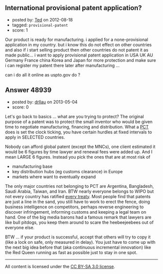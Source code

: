 ## International provisional patent application?

- posted by: [Ted](https://stackexchange.com/users/-1/19310-ted) on 2012-08-18
- tagged: `provisional-patent`
- score: 1

Our product is ready for manufacturing. i applied for a none-provisional application in my country. but i know this do not effect on other countries and also if i start selling product then other countries do not patent it as made public...
 i want to apply provisional patent application in USA UK AU Germany France china Korea and Japan for more protection and make sure i can register my patent there later after manufacturing ...

 can i do all it online as uspto.gov do ?


## Answer 48939

- posted by: [drllau](https://stackexchange.com/users/-1/26055-drllau) on 2013-05-04
- score: 0

<p>Let's go back to basics ... what are you trying to protect? The original purpose of a patent was to protect the small inventor who would be given time to negotiate manufacturing, financing and distribution. What a <a href="http://en.wikipedia.org/wiki/Patent_Cooperation_Treaty" rel="nofollow">PCT</a> does is set the clock ticking, you have certain hurdles at fixed intervals to apply in SELECTED countries. </p>

<p>Nobody can afford global patent (except the MNCs), one client estimated it would be 6 figures by time lawyer and renewal fees were added up. And I mean LARGE 6 figures. Instead you pick the ones that are at most risk of</p>

<ul>
<li>manufacturing base</li>
<li>key distribution hubs (eg customs clearance) in Europe</li>
<li>markets where want to eventually expand</li>
</ul>

<p>The only major countries not belonging to PCT are Argentina, Bangladesh, Saudi Arabia, Taiwan, and Iran. BTW nearly everyone belongs to WIPO but not every country has ratified <a href="http://www.wipo.int/treaties/en/summary.jsp" rel="nofollow">every treaty</a>. Most people find that patents are just a line in the sand, you still have to work to erect the fence, doing business intelligence on competitors, perhaps reverse engineering to discover infringement, informing customs and keeping a legal team on hand. One of the big media barons had a famous remark that lawyers are like bull pitdogs, you keep them around to scare the heebeejeebees out of everyone else. </p>

<p>BTW ... if your product is successful, accept that others will try to copy it (like a lock on safe, only measured in delay). You just have to come up with the next big idea before that (aka continuous incremental innovation) like the Red Queen running as fast as possible just to stay in one spot.</p>




---

All content is licensed under the [CC BY-SA 3.0 license](https://creativecommons.org/licenses/by-sa/3.0/).

